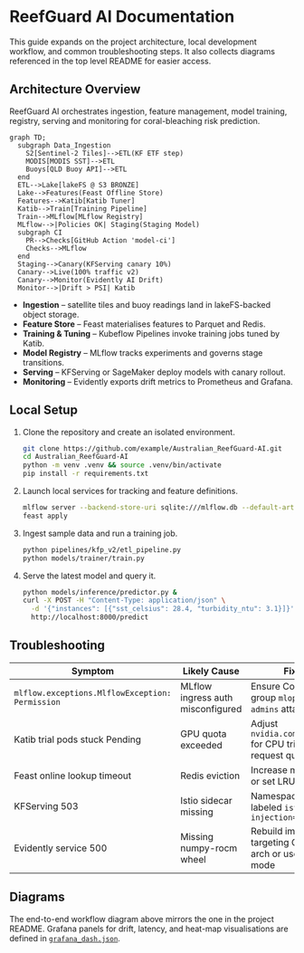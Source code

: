 # ReefGuard AI Documentation

This guide expands on the project architecture, local development workflow, and common troubleshooting steps. It also collects diagrams referenced in the top level README for easier access.

## Architecture Overview

ReefGuard AI orchestrates ingestion, feature management, model training, registry, serving and monitoring for coral-bleaching risk prediction.

```mermaid
graph TD;
  subgraph Data_Ingestion
    S2[Sentinel‑2 Tiles]-->ETL(KF ETF step)
    MODIS[MODIS SST]-->ETL
    Buoys[QLD Buoy API]-->ETL
  end
  ETL-->Lake[lakeFS @ S3 BRONZE]
  Lake-->Features(Feast Offline Store)
  Features-->Katib[Katib Tuner]
  Katib-->Train[Training Pipeline]
  Train-->MLflow[MLflow Registry]
  MLflow-->|Policies OK| Staging(Staging Model)
  subgraph CI
    PR-->Checks[GitHub Action 'model-ci']
    Checks-->MLflow
  end
  Staging-->Canary(KFServing canary 10%)
  Canary-->Live(100% traffic v2)
  Canary-->Monitor(Evidently AI Drift)
  Monitor-->|Drift > PSI| Katib
```

* **Ingestion** – satellite tiles and buoy readings land in lakeFS-backed object storage.
* **Feature Store** – Feast materialises features to Parquet and Redis.
* **Training & Tuning** – Kubeflow Pipelines invoke training jobs tuned by Katib.
* **Model Registry** – MLflow tracks experiments and governs stage transitions.
* **Serving** – KFServing or SageMaker deploy models with canary rollout.
* **Monitoring** – Evidently exports drift metrics to Prometheus and Grafana.

## Local Setup

1. Clone the repository and create an isolated environment.
   ```bash
   git clone https://github.com/example/Australian_ReefGuard-AI.git
   cd Australian_ReefGuard-AI
   python -m venv .venv && source .venv/bin/activate
   pip install -r requirements.txt
   ```
2. Launch local services for tracking and feature definitions.
   ```bash
   mlflow server --backend-store-uri sqlite:///mlflow.db --default-artifact-root ./mlruns &
   feast apply
   ```
3. Ingest sample data and run a training job.
   ```bash
   python pipelines/kfp_v2/etl_pipeline.py
   python models/trainer/train.py
   ```
4. Serve the latest model and query it.
   ```bash
   python models/inference/predictor.py &
   curl -X POST -H "Content-Type: application/json" \
     -d '{"instances": [{"sst_celsius": 28.4, "turbidity_ntu": 3.1}]}' \
     http://localhost:8000/predict
   ```

## Troubleshooting

| Symptom | Likely Cause | Fix |
| --- | --- | --- |
| `mlflow.exceptions.MlflowException: Permission` | MLflow ingress auth misconfigured | Ensure Cognito group `mlops-admins` attached |
| Katib trial pods stuck Pending | GPU quota exceeded | Adjust `nvidia.com/gpu: 0` for CPU trials or request quota |
| Feast online lookup timeout | Redis eviction | Increase memory or set LRU policy |
| KFServing 503 | Istio sidecar missing | Namespace not labeled `istio-injection=enabled` |
| Evidently service 500 | Missing numpy-rocm wheel | Rebuild image targeting GPU arch or use CPU mode |

## Diagrams

The end-to-end workflow diagram above mirrors the one in the project README. Grafana panels for drift, latency, and heat-map visualisations are defined in [`grafana_dash.json`](grafana_dash.json).
